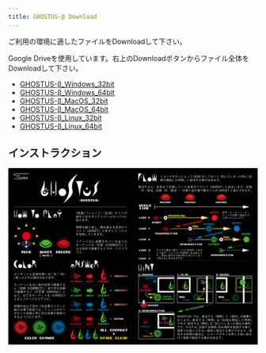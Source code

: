 ```yaml
---
title: GHOSTUS-β Download
---
```


ご利用の環境に適したファイルをDownloadして下さい。

Google Driveを使用しています。右上のDownloadボタンからファイル全体をDownloadして下さい。

- [GHOSTUS-β_Windows_32bit](https://drive.google.com/open?id=0B2L8LxhGSIgMRU5tbWRpUzhiNjg)
- [GHOSTUS-β_Windows_64bit](https://drive.google.com/open?id=0B2L8LxhGSIgMYXI4dEFKNTV3T3M)
- [GHOSTUS-β_MacOS_32bit](https://drive.google.com/open?id=0B2L8LxhGSIgMVWgxZm5XMkJqSnM)
- [GHOSTUS-β_MacOS_64bit](https://drive.google.com/open?id=0B2L8LxhGSIgMSUJTT1B3M1JweUU)
- [GHOSTUS-β_Linux_32bit](https://drive.google.com/open?id=0B2L8LxhGSIgMOXd0d2ZmUF9fbXM)
- [GHOSTUS-β_Linux_64bit](https://drive.google.com/open?id=0B2L8LxhGSIgMV2tRVnMyVnpXbTg)

## インストラクション

![ghostus-instruction](/image/game/ghostus-instruction.png)
